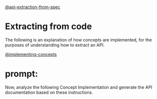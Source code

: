[@api-extraction-from-spec](api-extraction-from-spec.md)

# Extracting from code

The following is an explanation of how concepts are implemented, for the purposes of understanding how to extract an API.

[@implementing-concepts](../background/implementing-concepts.md)

# prompt: 

Now, analyze the following Concept Implementation and generate the API documentation based on these instructions.
